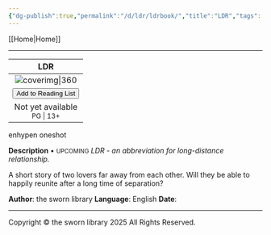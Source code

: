```yaml
---
{"dg-publish":true,"permalink":"/d/ldr/ldrbook/","title":"LDR","tags":["book"]}
---
```


[[Home\|Home]]

***

|                                                    LDR                                                    |
| :-------------------------------------------------------------------------------------------------------: |
|                                       ![coverimg\|360](/img/user/d/ldr/ldrbook.jpg)                                       |
| <button id="library-toggle" class="squared-button" onclick="toggleLibrary()">Add to Reading List</button> |
|                               Not yet available<br><small>PG \| 13+</small>                               |

<div class="fake-button-container">
  <span class="fake-button">enhypen</span>
  <span class="fake-button">oneshot</span>
</div>

**Description** • <small>UPCOMING</small>
*LDR - an abbreviation for long-distance relationship.*

A short story of two lovers far away from each other. Will they be able to happily reunite after a long time of separation?

**Author**: the sworn library
**Language**: English
**Date**:

***

Copyright © the sworn library 2025
All Rights Reserved.

<script src="https://starryxoxo.github.io/treeajmgar/src/helpers/user/scripts/list.js"></script>